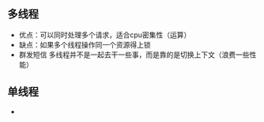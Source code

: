 ## 多线程
- 优点：可以同时处理多个请求，适合cpu密集性（运算）
- 缺点：如果多个线程操作同一个资源得上锁
- 群发短信 多线程并不是一起去干一些事，而是靠的是切换上下文（浪费一些性能）

## 单线程
- 